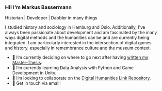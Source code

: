 ### Hi! I'm Markus Bassermann

Historian | Developer | Dabbler in many things

I studied history and sociology in Hamburg and Oslo. Additionally, I've always been passionate about development and am fascinated by the many ways digital methods and the humanities can be and are currently being integrated. I am particularly interested in the intersection of digital games and history, especially in remembrance culture and the museum context.

- 🔭 I’m currently deciding on where to go next after having [written my Master-Thesis](https://www.youtube.com/watch?v=_S5UpGx6470).
- 🌱 I’m currently learning Data Analysis with Python and Game Development in Unity.
- 👯 I’m looking to collaborate on the [Digital Humanities Link Repository](https://github.com/Wolfenswan/Digital-Humanities-Link-Repository).
- 💬 Get in touch via email!

<!--
**Wolfenswan/Wolfenswan** is a ✨ _special_ ✨ repository because its `README.md` (this file) appears on your GitHub profile.

Here are some ideas to get you started:

- 🔭 I’m currently working on ...
- 🌱 I’m currently learning ...
- 👯 I’m looking to collaborate on ...
- 🤔 I’m looking for help with ...
- 💬 Ask me about ...
- 📫 How to reach me: ...
- 😄 Pronouns: ...
- ⚡ Fun fact: ...
-->


